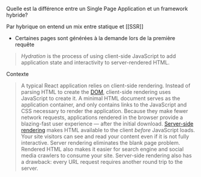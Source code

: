 Quelle est la différence entre un Single Page Application et un framework hybride?

Par hybrique on entend un mix entre statique et [[SSR]]

- Certaines pages sont générées à la demande lors de la première requête

> _Hydration_ is the process of using client-side JavaScript to add application state and interactivity to server-rendered HTML.

Contexte 

> A typical React application relies on client-side rendering. Instead of parsing HTML to create the [DOM](https://www.gatsbyjs.com/docs/glossary#dom), client-side rendering uses JavaScript to create it. A minimal HTML document serves as the application container, and only contains links to the JavaScript and CSS necessary to render the application.
> Because they make fewer network requests, applications rendered in the browser provide a blazing-fast user experience — after the initial download.
> [Server-side rendering](SSR) makes HTML available to the client _before_ JavaScript loads. Your site visitors can see and read your content even if it is not fully interactive. Server rendering eliminates the blank page problem. Rendered HTML also makes it easier for search engine and social media crawlers to consume your site. Server-side rendering also has a drawback: every URL request requires another round trip to the server.